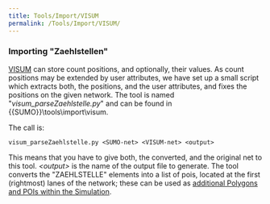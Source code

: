 ```yaml
---
title: Tools/Import/VISUM
permalink: /Tools/Import/VISUM/
---
```


### Importing "Zaehlstellen"

[VISUM](https://vision-traffic.ptvgroup.com/de/products/ptv-visum/) can store count
positions, and optionally, their values. As count positions may be
extended by user attributes, we have set up a small script which
extracts both, the positions, and the user attributes, and fixes the
positions on the given network. The tool is named
"*visum_parseZaehlstelle.py*" and can be found in
{{SUMO}}\\tools\\import\\visum.

The call is:

```
visum_parseZaehlstelle.py <SUMO-net> <VISUM-net> <output>
```

This means that you have to give both, the converted, and the
original net to this tool. *<output\>* is the name of the output file to generate. The tool converts the
"ZAEHLSTELLE" elements into a list of pois, located at the first
(rightmost) lanes of the network; these can be used as [additional Polygons and POIs within the Simulation](../../Simulation/Shapes.md).